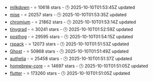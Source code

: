 - [milkdown](https://github.com/Milkdown/milkdown) - ⭐ 10618 stars - 🕒 2025-10-10T01:53:45Z updated
- [mise](https://github.com/jdx/mise) - ⭐ 20257 stars - 🕒 2025-10-10T01:53:35Z updated
- [chromium](https://github.com/chromium/chromium) - ⭐ 21862 stars - 🕒 2025-10-10T01:53:14Z updated
- [tinygrad](https://github.com/tinygrad/tinygrad) - ⭐ 30241 stars - 🕒 2025-10-10T01:52:59Z updated
- [posthog](https://github.com/PostHog/posthog) - ⭐ 29595 stars - 🕒 2025-10-10T01:54:15Z updated
- [rspack](https://github.com/web-infra-dev/rspack) - ⭐ 12073 stars - 🕒 2025-10-10T01:51:53Z updated
- [Ghost](https://github.com/TryGhost/Ghost) - ⭐ 50868 stars - 🕒 2025-10-10T01:51:49Z updated
- [authelia](https://github.com/authelia/authelia) - ⭐ 25458 stars - 🕒 2025-10-10T01:51:37Z updated
- [homebrew-core](https://github.com/Homebrew/homebrew-core) - ⭐ 14697 stars - 🕒 2025-10-10T01:51:05Z updated
- [flutter](https://github.com/flutter/flutter) - ⭐ 173260 stars - 🕒 2025-10-10T01:51:05Z updated
